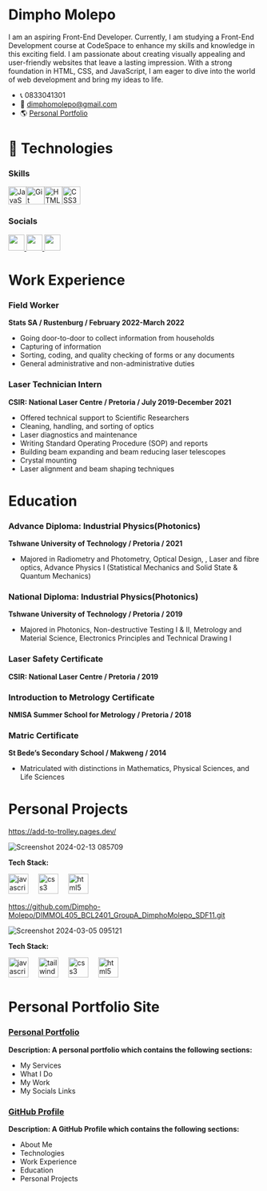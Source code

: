 # Dimpho Molepo

I am an aspiring Front-End Developer. Currently, I am studying a Front-End Development course at CodeSpace to enhance my skills and knowledge in this exciting field. 
I am passionate about creating visually appealing and user-friendly websites that leave a lasting impression. With a strong foundation in HTML, CSS, and JavaScript, 
I am eager to dive into the world of web development and bring my ideas to life.

* :telephone_receiver: 0833041301 <br>
* :e-mail: dimphomolepo@gmail.com
* :earth_americas:  [Personal Portfolio](https://dimpho-molepo-portfolio.netlify.app)

# 👾 Technologies 
### Skills

<p align="left">
<a href="https://developer.mozilla.org/en-US/docs/Web/JavaScript" target="_blank" rel="noreferrer"><img src="https://raw.githubusercontent.com/danielcranney/readme-generator/main/public/icons/skills/javascript-colored.svg" width="36" height="36" alt="JavaScript" /></a><a href="https://git-scm.com/" target="_blank" rel="noreferrer"><img src="https://raw.githubusercontent.com/danielcranney/readme-generator/main/public/icons/skills/git-colored.svg" width="36" height="36" alt="Git" /></a><a href="https://developer.mozilla.org/en-US/docs/Glossary/HTML5" target="_blank" rel="noreferrer"><img src="https://raw.githubusercontent.com/danielcranney/readme-generator/main/public/icons/skills/html5-colored.svg" width="36" height="36" alt="HTML5" /></a><a href="https://www.w3.org/TR/CSS/#css" target="_blank" rel="noreferrer"><img src="https://raw.githubusercontent.com/danielcranney/readme-generator/main/public/icons/skills/css3-colored.svg" width="36" height="36" alt="CSS3" /></a>
</p>


### Socials

<p align="left"> <a href="https://www.codepen.io/dimpho" target="_blank" rel="noreferrer"> <picture> <source media="(prefers-color-scheme: dark)" srcset="https://raw.githubusercontent.com/danielcranney/readme-generator/main/public/icons/socials/codepen-dark.svg" /> <source media="(prefers-color-scheme: light)" srcset="https://raw.githubusercontent.com/danielcranney/readme-generator/main/public/icons/socials/codepen.svg" /> <img src="https://raw.githubusercontent.com/danielcranney/readme-generator/main/public/icons/socials/codepen.svg" width="32" height="32" /> </picture> </a> <a href="https://www.github.com/dimpho-molepo" target="_blank" rel="noreferrer"> <picture> <source media="(prefers-color-scheme: dark)" srcset="https://raw.githubusercontent.com/danielcranney/readme-generator/main/public/icons/socials/github-dark.svg" /> <source media="(prefers-color-scheme: light)" srcset="https://raw.githubusercontent.com/danielcranney/readme-generator/main/public/icons/socials/github.svg" /> <img src="https://raw.githubusercontent.com/danielcranney/readme-generator/main/public/icons/socials/github.svg" width="32" height="32" /> </picture> </a> <a href="https://www.linkedin.com/in/dimpho/molepo" target="_blank" rel="noreferrer"> <picture> <source media="(prefers-color-scheme: dark)" srcset="https://raw.githubusercontent.com/danielcranney/readme-generator/main/public/icons/socials/linkedin-dark.svg" /> <source media="(prefers-color-scheme: light)" srcset="https://raw.githubusercontent.com/danielcranney/readme-generator/main/public/icons/socials/linkedin.svg" /> <img src="https://raw.githubusercontent.com/danielcranney/readme-generator/main/public/icons/socials/linkedin.svg" width="32" height="32" /> </picture> </a></p>

# Work Experience
### Field Worker
**Stats SA / Rustenburg / February 2022-March 2022**
* Going door-to-door to collect information from households
* Capturing of information
* Sorting, coding, and quality checking of forms or any documents
* General administrative and non-administrative duties

### Laser Technician Intern
**CSIR: National Laser Centre / Pretoria / July 2019-December 2021**
* Offered technical support to Scientific Researchers
* Cleaning, handling, and sorting of optics
* Laser diagnostics and maintenance
* Writing Standard Operating Procedure (SOP) and reports
* Building beam expanding and beam reducing laser telescopes
* Crystal mounting
* Laser alignment and beam shaping techniques

# Education
### Advance Diploma: Industrial Physics(Photonics)
**Tshwane University of Technology / Pretoria / 2021**
* Majored in Radiometry and Photometry, Optical Design, , Laser
and fibre optics, Advance Physics I (Statistical Mechanics and Solid
State & Quantum Mechanics)

### National Diploma: Industrial Physics(Photonics)
**Tshwane University of Technology / Pretoria / 2019** 
* Majored in Photonics, Non-destructive Testing I & II, Metrology
and Material Science, Electronics Principles and Technical Drawing
I
### Laser Safety Certificate
**CSIR: National Laser Centre / Pretoria / 2019** 

### Introduction to Metrology Certificate
**NMISA Summer School for Metrology / Pretoria / 2018**

### Matric Certificate
**St Bede’s Secondary School / Makweng / 2014**
* Matriculated with distinctions in Mathematics, Physical Sciences,
and Life Sciences

# Personal Projects
https://add-to-trolley.pages.dev/

![Screenshot 2024-02-13 085709](https://github.com/Dimpho-Molepo/Dimpho-Molepo/assets/136012291/681f4f3e-1761-4333-af2d-3bc857ec468a)

**Tech Stack:**
<div align="left">
  <img src="https://cdn.jsdelivr.net/gh/devicons/devicon/icons/javascript/javascript-original.svg" height="40" alt="javascript logo"  />
  <img width="12" />
  <img src="https://cdn.jsdelivr.net/gh/devicons/devicon/icons/css3/css3-original.svg" height="40" alt="css3 logo"  />
  <img width="12" />
  <img src="https://cdn.jsdelivr.net/gh/devicons/devicon/icons/html5/html5-original.svg" height="40" alt="html5 logo"  />
</div>

https://github.com/Dimpho-Molepo/DIMMOL405_BCL2401_GroupA_DimphoMolepo_SDF11.git

![Screenshot 2024-03-05 095121](https://github.com/Dimpho-Molepo/Dimpho-Molepo/assets/136012291/56d1f084-702c-4a59-b053-e836cc0fbbe5)

**Tech Stack:**
<div align="left">
  <img src="https://cdn.jsdelivr.net/gh/devicons/devicon/icons/javascript/javascript-original.svg" height="40" alt="javascript logo"  />
  <img width="12" />
  <img src="https://cdn.jsdelivr.net/gh/devicons/devicon/icons/tailwindcss/tailwindcss-original-wordmark.svg" height="40" alt="tailwindcss logo"  />
  <img width="12" />
  <img src="https://cdn.jsdelivr.net/gh/devicons/devicon/icons/css3/css3-original.svg" height="40" alt="css3 logo"  />
  <img width="12" />
  <img src="https://cdn.jsdelivr.net/gh/devicons/devicon/icons/html5/html5-original.svg" height="40" alt="html5 logo"  />
</div>

###


# Personal Portfolio Site 
### [Personal Portfolio](https://dimpho-molepo-portfolio.netlify.app/) 
**Description: A personal portfolio which contains the following sections:**
* My Services
* What I Do
* My Work
* My Socials Links

### [GitHub Profile](https://github.com/dimpho-molepo) 
**Description: A GitHub Profile which contains the following sections:**
* About Me
* Technologies
* Work Experience
* Education
* Personal Projects
